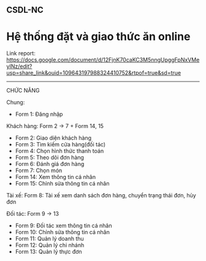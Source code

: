 ## CSDL-NC
# Hệ thống đặt và giao thức ăn online 

Link report:
https://docs.google.com/document/d/12FjnK70caKC3M5nngUpggFpNxVMeyINz/edit?usp=share_link&ouid=109643197988324410752&rtpof=true&sd=true

-----------
CHỨC NĂNG

Chung:
  + Form 1: Đăng nhập
 
 Khách hàng:
Form 2 -> 7 + Form 14, 15
  + Form 2: Giao diện khách hàng
  + Form 3: Tìm kiếm cửa hàng(đối tác)
  + Form 4: Chọn hình thức thanh toán
  + Form 5: Theo dõi đơn hàng
  + Form 6: Đánh giá đơn hàng
  + Form 7: Chọn món
  + Form 14: Xem thông tin cá nhân
  + Form 15: Chỉnh sửa thông tin cá nhân

  Tài xế:
Form 8: Tài xế xem danh sách đơn hàng, chuyển trạng thái đơn, hủy đơn

  Đối tác:
Form 9 -> 13
  + Form 9: Đối tác xem thông tin cá nhân
  + Form 10: Chỉnh sửa thông tin cá nhân
  + Form 11: Quản lý doanh thu
  + Form 12: Quản lý chi nhánh
  + Form 13: Quản lý thực đơn
